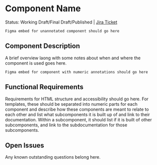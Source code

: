 # Component Name
Status: Working Draft/Final Draft/Published | [Jira Ticket]()

```Figma embed for unannotated component should go here```

## Component Description
A brief overview laong with some notes about when and where the component is used goes here.

```Figma embed for component with numeric annotations should go here```

## Functional Requirements
Requirements for HTML structure and accessibility should go here. For templates, these should be separated into numeric parts for each component and describe how these components are meant to relate to each other and list what subcomponents it is built up of and link to their documentation. Within a subcomponent, it should list if it is built of other subcomponents, and link to the subdocumentation for those subcomponents.

## Open Issues
Any known outstanding questions belong here.

